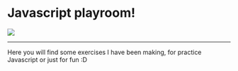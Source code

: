# Javascript playroom!

<img src="https://upload.wikimedia.org/wikipedia/commons/thumb/d/d4/Javascript-shield.svg/595px-Javascript-shield.svg.png">

<hr>

<p> Here you will find some exercises I have been making, for practice Javascript or just for fun :D </p>